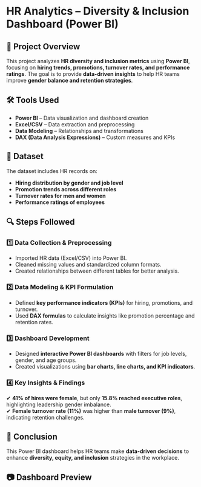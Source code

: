 # HR Analytics – Diversity & Inclusion Dashboard (Power BI)

## 📌 Project Overview  
This project analyzes **HR diversity and inclusion metrics** using **Power BI**, focusing on **hiring trends, promotions, turnover rates, and performance ratings**. The goal is to provide **data-driven insights** to help HR teams improve **gender balance and retention strategies**.

## 🛠️ Tools Used  
- **Power BI** – Data visualization and dashboard creation  
- **Excel/CSV** – Data extraction and preprocessing  
- **Data Modeling** – Relationships and transformations  
- **DAX (Data Analysis Expressions)** – Custom measures and KPIs  

## 📂 Dataset  
The dataset includes HR records on:  
- **Hiring distribution by gender and job level**  
- **Promotion trends across different roles**  
- **Turnover rates for men and women**  
- **Performance ratings of employees**  

## 🔍 Steps Followed  

### **1️⃣ Data Collection & Preprocessing**  
- Imported HR data (Excel/CSV) into Power BI.  
- Cleaned missing values and standardized column formats.  
- Created relationships between different tables for better analysis.  

### **2️⃣ Data Modeling & KPI Formulation**  
- Defined **key performance indicators (KPIs)** for hiring, promotions, and turnover.  
- Used **DAX formulas** to calculate insights like promotion percentage and retention rates.  

### **3️⃣ Dashboard Development**  
- Designed **interactive Power BI dashboards** with filters for job levels, gender, and age groups.  
- Created visualizations using **bar charts, line charts, and KPI indicators**.  

### **4️⃣ Key Insights & Findings**  
✔ **41% of hires were female**, but only **15.8% reached executive roles**, highlighting leadership gender imbalance.  
✔ **Female turnover rate (11%)** was higher than **male turnover (9%)**, indicating retention challenges.  

## 🚀 Conclusion  
This Power BI dashboard helps HR teams make **data-driven decisions** to enhance **diversity, equity, and inclusion** strategies in the workplace.  

## 📷 Dashboard Preview  
